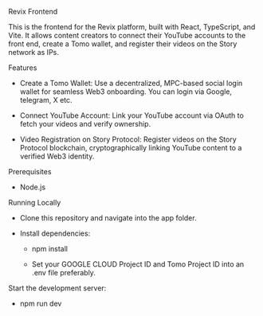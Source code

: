 Revix Frontend

This is the frontend for the Revix platform, built with React, TypeScript, and Vite. It allows content creators to connect their YouTube accounts to the front end, create a Tomo wallet, and register their videos on the Story network as IPs.

Features

* Create a Tomo Wallet: Use a decentralized, MPC-based social login wallet for seamless Web3 onboarding. You can login via Google, telegram, X etc.

* Connect YouTube Account: Link your YouTube account via OAuth to fetch your videos and verify ownership.

* Video Registration on Story Protocol: Register videos on the Story Protocol blockchain, cryptographically linking YouTube content to a verified Web3 identity.

Prerequisites

   * Node.js

Running Locally

* Clone this repository and navigate into the app folder.

* Install dependencies:

   * npm install

   * Set your GOOGLE CLOUD Project ID and Tomo Project ID into an .env file preferably. 

Start the development server:

* npm run dev
